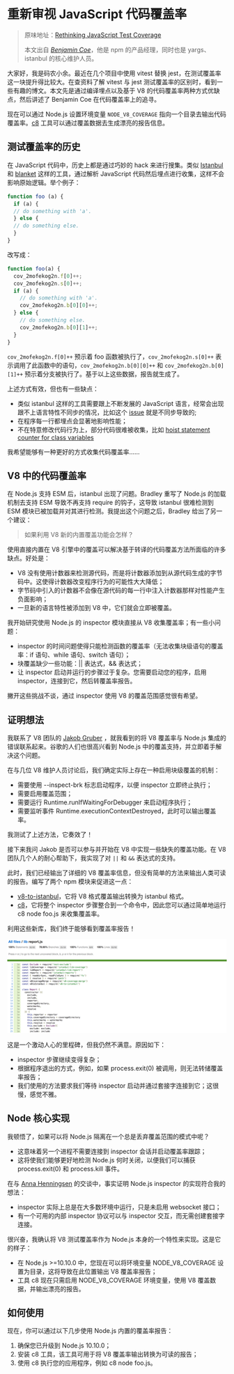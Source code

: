 # 重新审视 JavaScript 代码覆盖率

> 原味地址：[Rethinking JavaScript Test Coverage](https://medium.com/the-node-js-collection/rethinking-javascript-test-coverage-5726fb272949)
>
> 本文出自 [*Benjamin Coe*](https://twitter.com/benjamincoe)，他是 npm 的产品经理，同时也是 yargs、istanbul 的核心维护人员。

大家好，我是码农小余。最近在几个项目中使用 vitest 替换 jest，在测试覆盖率这一块提升得比较大。在查资料了解 vitest 与 jest 测试覆盖率的区别时，看到一些有趣的博文。本文先是通过编译埋点以及基于 V8 的代码覆盖率两种方式优缺点，然后讲述了 Benjamin Coe 在代码覆盖率上的追寻。

现在可以通过 Node.js 设置环境变量 `NODE_V8_COVERAGE` 指向一个目录去输出代码覆盖率。[c8](https://github.com/bcoe/c8) 工具可以通过覆盖数据去生成漂亮的报告信息。

## 测试覆盖率的历史

在 JavaScript 代码中，历史上都是通过巧妙的 hack 来进行搜集。类似 [Istanbul](https://istanbul.js.org/) 和 [blanket](blanket) 这样的工具，通过解析 JavaScript 代码然后埋点进行收集，这样不会影响原始逻辑。举个例子：

```js
function foo (a) {
  if (a) {
  // do something with 'a'.
  } else {
  // do something else.
  }
}
```

改写成：

```js
function foo(a) {
  cov_2mofekog2n.f[0]++;
  cov_2mofekog2n.s[0]++;
  if (a) {
    // do something with 'a'.
    cov_2mofekog2n.b[0][0]++;
  } else {
    // do something else.
    cov_2mofekog2n.b[0][1]++;
  }
}
```

`cov_2mofekog2n.f[0]++` 预示着 foo 函数被执行了，`cov_2mofekog2n.s[0]++` 表示调用了此函数中的语句，`cov_2mofekog2n.b[0][0]++` 和 `cov_2mofekog2n.b[0][1]++` 预示着分支被执行了。基于以上这些数据，报告就生成了。

上述方式有效，但也有一些缺点：

- 类似 istanbul 这样的工具需要跟上不断发展的 JavaScript 语言，经常会出现跟不上语言特性不同步的情况，比如这个 [issue](https://github.com/istanbuljs/istanbuljs/pull/82) 就是不同步导致的;
- 在程序每一行都埋点会显著地影响性能；
- 不在特意修改代码行为上，部分代码很难被收集，比如 [hoist statement counter for class variables](https://github.com/istanbuljs/istanbuljs/pull/60)

我希望能够有一种更好的方式收集代码覆盖率……

## V8 中的代码覆盖率

在 Node.js 支持 ESM 后，istanbul 出现了问题。Bradley 重写了 Node.js 的加载机制去支持 ESM 导致不再支持 require 的钩子，这导致 istanbul 很难检测到 ESM 模块已被加载并对其进行检测。我提出这个问题之后，Bradley 给出了另一个建议：

> 如果利用 V8 新的内置覆盖功能会怎样？

使用直接内置在 V8 引擎中的覆盖可以解决基于转译的代码覆盖方法所面临的许多缺点。好处是：

- V8 没有使用计数器来检测源代码，而是将计数器添加到从源代码生成的字节码中。这使得计数器改变程序行为的可能性大大降低；
- 字节码中引入的计数器不会像在源代码的每一行中注入计数器那样对性能产生负面影响；
- 一旦新的语言特性被添加到 V8 中，它们就会立即被覆盖。

我开始研究使用 Node.js 的 inspector 模块直接从 V8 收集覆盖率；有一些小问题：

- inspector 的时间问题使得只能检测函数的覆盖率（无法收集块级语句的覆盖率：if 语句、while 语句、switch 语句）；
- 块覆盖缺少一些功能：|| 表达式，&& 表达式；
- 让 inspector 启动并运行的步骤过于复杂。您需要启动您的程序，启用 inspector，连接到它，然后转覆盖率报告。

撇开这些挑战不谈，通过 inspector 使用 V8 的覆盖范围感觉很有希望。

## 证明想法

我联系了 V8 团队的 [Jakob Gruber](https://github.com/schuay) ，就我看到的将 V8 覆盖率与 Node.js 集成的错误联系起来。谷歌的人们也很高兴看到 Node.js 中的覆盖支持，并立即着手解决这个问题。

在与几位 V8 维护人员讨论后，我们确定实际上存在一种启用块级覆盖的机制：

- 需要使用 --inspect-brk 标志启动程序，以便 inspector 立即终止执行；
- 需要启用覆盖范围；
- 需要运行 Runtime.runIfWaitingForDebugger 来启动程序执行；
- 需要监听事件 Runtime.executionContextDestroyed，此时可以输出覆盖率。

我测试了上述方法，它奏效了！

接下来我问 Jakob 是否可以参与并开始在 V8 中实现一些缺失的覆盖功能。在 V8 团队几个人的耐心帮助下，我实现了对 `||` 和 `&&` 表达式的支持。

此时，我们已经输出了详细的 V8 覆盖率信息，但没有简单的方法来输出人类可读的报告。编写了两个 npm 模块来促进这一点：

- [v8-to-istanbul](https://github.com/istanbuljs/v8-to-istanbul)，它将 V8 格式覆盖输出转换为 istanbul 格式。
- [c8](https://github.com/bcoe/c8)，它将整个 inspector 步骤整合到一个命令中，因此您可以通过简单地运行 c8 node foo.js 来收集覆盖率。

利用这些新库，我们终于能够看到覆盖率报告！

![](https://raw.githubusercontent.com/Jouryjc/images/main/img/1_pQKFgpeW-qL2WOP5XYDJlw.png)

这是一个激动人心的里程碑，但我仍然不满意。原因如下：

- inspector 步骤继续变得复杂；
- 根据程序退出的方式，例如，如果 process.exit(0) 被调用，则无法转储覆盖率报告；
- 我们使用的方法要求我们等待 inspector 启动并通过套接字连接到它；这很慢，感觉不雅。

## Node 核心实现

我顿悟了，如果可以将 Node.js 隔离在一个总是丢弃覆盖范围的模式中呢？

- 这意味着另一个进程不需要连接到 inspector 会话并启动覆盖率跟踪；
- 这将使我们能够更好地检测 Node.js 何时关闭，以便我们可以捕获 process.exit(0) 和 process.kill 事件。

在与 [Anna Henningsen](https://github.com/addaleax) 的交谈中，事实证明 Node.js inspector 的实现符合我的想法：

- inspector 实际上总是在大多数环境中运行，只是未启用 websocket 接口；
- 有一个可用的内部 inspector 协议可以与 inspector 交互，而无需创建套接字连接。

很兴奋，我确认将 V8 测试覆盖率作为 Node.js 本身的一个特性来实现。这是它的样子：

- 在 Node.js >=10.10.0 中，您现在可以将环境变量 NODE_V8_COVERAGE 设置为目录，这将导致在此位置输出 V8 覆盖率报告；
- 工具 c8 现在只需启用 NODE_V8_COVERAGE 环境变量，使用 V8 覆盖数据，并输出漂亮的报告。

## 如何使用

现在，你可以通过以下几步使用 Node.js 内置的覆盖率报告：

1. 确保您已升级到 Node.js 10.10.0；
2. 安装 c8 工具，该工具可用于将 V8 覆盖率输出转换为可读的报告；
3. 使用 c8 执行您的应用程序，例如 c8 node foo.js。





